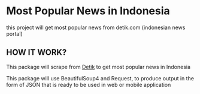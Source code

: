 # Most Popular News in Indonesia
this project will get most popular news from detik.com (indonesian news portal)

## HOW IT WORK?
This package will scrape from [Detik](https://detik.com) to get most popular news in Indonesia

This package will use BeautifulSoup4 and Request, to produce output in the form of JSON that is ready to be used in web or mobile application